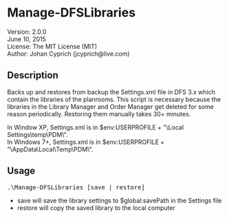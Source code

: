   <h1>Manage-DFSLibraries</h1>

  <p>
    Version: 2.0.0<br />
    June 10, 2015<br />
    License: The MIT License (MIT)<br />
    Author: Johan Cyprich (jcyprich@live.com)
  </p>

  <h2>Description</h2>

  <p>
    Backs up and restores from backup the Settings.xml file in DFS 3.x which contain the libraries of the planrooms.
    This script is necessary because the libraries in the Library Manager and Order Manager get deleted for some
    reason periodically. Restoring them manually takes 30+ minutes.
  </p>

  <p>
    In Window XP, Settings.xml is in $env:USERPROFILE + "\Local Settings\temp\PDM\".<br />
    In Windows 7+, Settings.xml is in $env:USERPROFILE + "\AppData\Local\Temp\PDM\".
  </p>

  <h2>Usage</h2>

<pre>.\Manage-DFSLibraries [save | restore]</pre>

  <p>
    <ul>
      <li>save will save the library settings to $global:savePath in the Settings file</li>
      <li>restore will copy the saved library to the local computer</li>
    </ul>
  </p>
